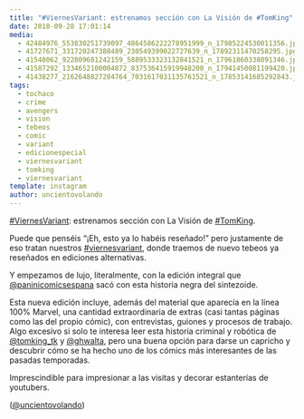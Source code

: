 ```yaml
---
title: "#ViernesVariant: estrenamos sección con La Visión de #TomKing"
date: 2018-09-28 17:01:14
media: 
  - 42484976_553830251739097_4864586222278951999_n_17985224530011356.jpg
  - 41727671_331720247388489_230549399022727639_n_17892311470258295.jpg
  - 41548062_922809681242159_5889533323132841521_n_17961860338091346.jpg
  - 41587292_1334652100004872_837536415919948200_n_17941450081199420.jpg
  - 41438277_2162648827284764_7031617031135761521_n_17853141685292843.jpg
tags: 
  - tochaco
  - crime
  - avengers
  - vision
  - tebeos
  - comic
  - variant
  - edicionespecial
  - viernesvariant
  - tomking
  - viernesvariant
template: instagram
author: uncientovolando
---
```


[#ViernesVariant](/tags/viernesvariant): estrenamos sección con La Visión de [#TomKing](/tags/tomking).

Puede que penséis “¡Eh, esto ya lo habéis reseñado!” pero justamente de eso tratan nuestros [#viernesvariant](/tags/viernesvariant), donde traemos de nuevo tebeos ya reseñados en ediciones alternativas.

Y empezamos de lujo, literalmente, con la edición integral que [@paninicomicsespana](https://instagram.com/paninicomicsespana) sacó con esta historia negra del sintezoide.

Esta nueva edición incluye, además del material que aparecía en la línea 100% Marvel, una cantidad extraordinaria de extras (casi tantas páginas como las del propio cómic), con entrevistas, guiones y procesos de trabajo. Algo excesivo si solo te interesa leer esta historia criminal y robótica de [@tomking_tk](https://instagram.com/tomking_tk) y [@ghwalta](https://instagram.com/ghwalta), pero una buena opción para darse un capricho y descubrir cómo se ha hecho uno de los cómics más interesantes de las pasadas temporadas.

Imprescindible para impresionar a las visitas y decorar estanterías de youtubers.

([@uncientovolando](https://instagram.com/uncientovolando))
